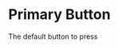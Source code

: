 <script setup>
import {YTag} from 'bedrock-ui-vue3'
</script>

# Primary Button

The default button to press

<DemoContainer>
  <div class="flex justify-content-between">
      <YTag label="watch out" icon="y-icon icon icon-file-download" type="is-danger-open" />

  </div>
</DemoContainer>

<YTag label="watch " class="mr-2" value="ssss" rounded/>
